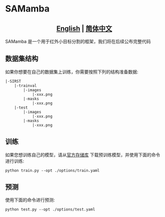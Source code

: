
# SAMamba
## <div align="center"><b><a href="README.md">English</a> | <a href="README_CN.md">简体中文</a></b></div>
SAMamba 是一个用于红外小目标分割的框架，我们将在后续公布完整代码
## 数据集结构
如果你想要在自己的数据集上训练，你需要按照下列的结构准备数据:
```
|-SIRST
    |-trainval
        |-images
            |-xxx.png
        |-masks
            |-xxx.png
    |-test
        |-images
            |-xxx.png
        |-masks
            |-xxx.png
```

## 训练

如果您想训练自己的模型，请从[官方存储库](https://github.com/facebookresearch/sam2)
下载预训练模型，并使用下面的命令进行训练:

```train
python train.py --opt ./options/train.yaml
```
## 预测


使用下面的命令进行预测:

```eval
python test.py --opt ./options/test.yaml
```

